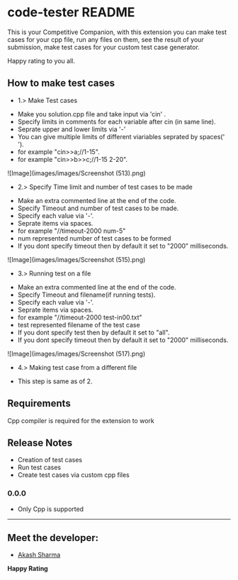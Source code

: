 # code-tester README
This is your Competitive Companion, with this extension you can make test cases for your cpp file, run any files on them, see the result of your submission, make test cases for your custom test case generator.

Happy rating to you all.

## How to make test cases

* 1.> Make Test cases

- Make you solution.cpp file and take input via 'cin' .
- Specify limits in comments for each variable after cin (in same line).
- Seprate upper and lower limits via '-'
- You can give multiple limits of different viariables seprated by spaces(' ').
- for example "cin>>a;//1-15".
- for example "cin>>b>>c;//1-15 2-20".

\!\[Image\]\(images/images/Screenshot (513).png\)

* 2.> Specify Time limit and number of test cases to be made

- Make an extra commented line at the end of the code. 
- Specify Timeout and  number of test cases to be made.
- Specify each value via '-'.
- Seprate items via spaces.
- for example "//timeout-2000 num-5"
- num represented number of test cases to be formed
- If you dont specify timeout then by default it set to "2000" milliseconds.

\!\[Image\]\(images/images/Screenshot (515).png\)

* 3.> Running test on a file

- Make an extra commented line at the end of the code. 
- Specify Timeout and filename(if running tests).
- Specify each value via '-'.
- Seprate items via spaces.
- for example "//timeout-2000 test-in00.txt"
- test represented filename of the test case
- If you dont specify test then by default it set to "all".
- If you dont specify timeout then by default it set to "2000" milliseconds.

\!\[Image\]\(images/images/Screenshot (517).png\)


* 4.> Making test case from a different file

- This step is same as of 2.


## Requirements

Cpp compiler is required for the extension to work

## Release Notes

* Creation of test cases
* Run test cases
* Create test cases via custom cpp files

### 0.0.0

* Only Cpp is supported

-----------------------------------------------------------------------------------------------------------

## Meet the developer:
* [Akash Sharma](http://Akashsharma1.github.io)

**Happy Rating**
